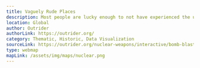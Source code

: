 ```yaml
---
title: Vaguely Rude Places
description: Most people are lucky enough to not have experienced the ugly face of war.  This map aims to spread awareness and demonstrate the extent of what was and is happening in hope to tackle the challenges of the world. 
location: Global
author: Outrider
authorLink: https://outrider.org/
category: Thematic, Historic, Data Visualization
sourceLink: https://outrider.org/nuclear-weapons/interactive/bomb-blast
type: webmap
mapLink: /assets/img/maps/nuclear.png
---
```

